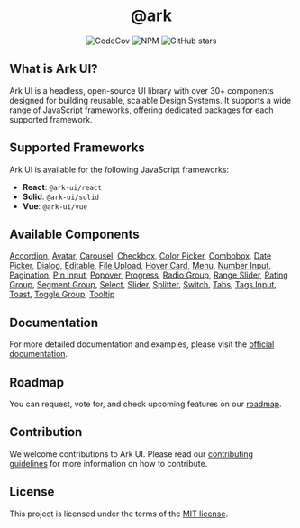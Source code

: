<h1 align="center">@ark</h1>

<p align="center">
  <img alt="CodeCov" src="https://img.shields.io/codecov/c/gh/chakra-ui/ark?style=for-the-badge&token=O6BB59DHJ4"/>
   <img alt="NPM" src="https://img.shields.io/npm/l/@ark-ui/react?style=for-the-badge">
  <img alt="GitHub stars" src="https://img.shields.io/github/stars/chakra-ui/ark?logo=github&style=for-the-badge">
</p>

## What is Ark UI?

Ark UI is a headless, open-source UI library with over 30+ components designed for building reusable, scalable Design Systems. It supports a wide range of JavaScript frameworks, offering dedicated packages for each supported framework.

## Supported Frameworks

Ark UI is available for the following JavaScript frameworks:

- **React**: `@ark-ui/react`
- **Solid**: `@ark-ui/solid`
- **Vue**: `@ark-ui/vue`

## Available Components

[Accordion](https://ark-ui.com/docs/components/accordion),
[Avatar](https://ark-ui.com/docs/components/avatar),
[Carousel](https://ark-ui.com/docs/components/carousel),
[Checkbox](https://ark-ui.com/docs/components/checkbox),
[Color Picker](https://ark-ui.com/docs/components/color-picker),
[Combobox](https://ark-ui.com/docs/components/combobox),
[Date Picker](https://ark-ui.com/docs/components/date-picker),
[Dialog](https://ark-ui.com/docs/components/dialog),
[Editable](https://ark-ui.com/docs/components/editable),
[File Upload](https://ark-ui.com/docs/components/file-upload),
[Hover Card](https://ark-ui.com/docs/components/hover-card),
[Menu](https://ark-ui.com/docs/components/menu),
[Number Input](https://ark-ui.com/docs/components/number-input),
[Pagination](https://ark-ui.com/docs/components/pagination),
[Pin Input](https://ark-ui.com/docs/components/pin-input),
[Popover](https://ark-ui.com/docs/components/popover),
[Progress](https://ark-ui.com/docs/components/progress),
[Radio Group](https://ark-ui.com/docs/components/radio-group),
[Range Slider](https://ark-ui.com/docs/components/slider),
[Rating Group](https://ark-ui.com/docs/components/rating-group),
[Segment Group](https://ark-ui.com/docs/components/segment-group),
[Select](https://ark-ui.com/docs/components/select),
[Slider](https://ark-ui.com/docs/components/slider),
[Splitter](https://ark-ui.com/docs/components/splitter),
[Switch](https://ark-ui.com/docs/components/switch),
[Tabs](https://ark-ui.com/docs/components/tabs),
[Tags Input](https://ark-ui.com/docs/components/tags-input),
[Toast](https://ark-ui.com/docs/components/toast),
[Toggle Group](https://ark-ui.com/docs/components/toggle-group),
[Tooltip](https://ark-ui.com/docs/components/tooltip)

## Documentation

For more detailed documentation and examples, please visit the [official documentation](https://ark-ui.com/).

## Roadmap

You can request, vote for, and check upcoming features on our [roadmap](https://ark-ui.canny.io/).

## Contribution

We welcome contributions to Ark UI. Please read our [contributing guidelines](https://github.com/chakra-ui/ark/blob/main/CONTRIBUTING.md) for more information on how to contribute.

## License

This project is licensed under the terms of the [MIT license](https://github.com/chakra-ui/ark/blob/main/LICENSE).
